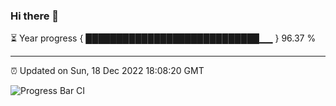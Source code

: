 ### Hi there 👋

⏳ Year progress { ████████████████████████████▁▁ } 96.37 %

---

⏰ Updated on Sun, 18 Dec 2022 18:08:20 GMT

![Progress Bar CI](https://github.com/Shyam-Makwana/GitHub-Actions-Demo/workflows/Progress%20Bar%20CI/badge.svg)
